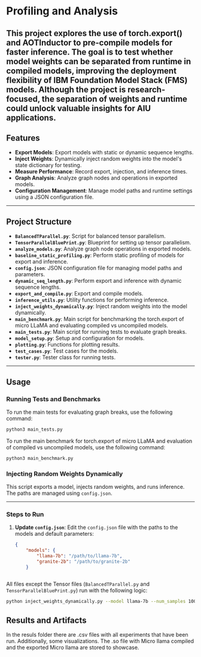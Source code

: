 # **Profiling and Analysis**

This project explores the use of torch.export() and AOTInductor to pre-compile models for
faster inference. The goal is to test whether model weights can be separated from runtime
in compiled models, improving the deployment flexibility of IBM Foundation Model Stack
(FMS) models. Although the project is research-focused, the separation of weights and
runtime could unlock valuable insights for AIU applications. 
---

## **Features**
- **Export Models**: Export models with static or dynamic sequence lengths.
- **Inject Weights**: Dynamically inject random weights into the model's state dictionary for testing.
- **Measure Performance**: Record export, injection, and inference times.
- **Graph Analysis**: Analyze graph nodes and operations in exported models.
- **Configuration Management**: Manage model paths and runtime settings using a JSON configuration file.

---

## **Project Structure**
- **`BalancedTParallel.py`**: Script for balanced tensor parallelism.
- **`TensorParallelBluePrint.py`**: Blueprint for setting up tensor parallelism.
- **`analyze_models.py`**: Analyze graph node operations in exported models.
- **`baseline_static_profiling.py`**: Perform static profiling of models for export and inference.
- **`config.json`**: JSON configuration file for managing model paths and parameters.
- **`dynamic_seq_length.py`**: Perform export and inference with dynamic sequence lengths.
- **`export_and_compile.py`**: Export and compile models.
- **`inference_utils.py`**: Utility functions for performing inference.
- **`inject_weights_dynamically.py`**: Inject random weights into the model dynamically.
- **`main_benchmark.py`**: Main script for benchmarking the torch.export of micro LLaMA and evaluating compiled vs uncompiled models.
- **`main_tests.py`**: Main script for running tests to evaluate graph breaks.
- **`model_setup.py`**: Setup and configuration for models.
- **`plotting.py`**: Functions for plotting results.
- **`test_cases.py`**: Test cases for the models.
- **`tester.py`**: Tester class for running tests.

---

## **Usage**

### **Running Tests and Benchmarks**
To run the main tests for evaluating graph breaks, use the following command:
```bash
python3 main_tests.py
```

To run the main benchmark for torch.export of micro LLaMA and evaluation of compiled vs uncompiled models, use the following command:
```bash
python3 main_benchmark.py
```

### **Injecting Random Weights Dynamically**
This script exports a model, injects random weights, and runs inference. The paths are managed using `config.json`.

---

### **Steps to Run**
1. **Update `config.json`**:
   Edit the `config.json` file with the paths to the models and default parameters:
   ```json
   {
       "models": {
           "llama-7b": "/path/to/llama-7b",
           "granite-2b": "/path/to/granite-2b"
       }
       

All files except the Tensor files (`BalancedTParallel.py` and `TensorParallelBluePrint.py`) run with the following logic:
```bash
python inject_weights_dynamically.py --model llama-7b --num_samples 100
```

## Results and Artifacts
In the resuls folder there are .csv files with all experiments that have been run. Additionally, some visualizations. The .so file with Micro llama compiled and the exported Micro llama are stored to showcase.

